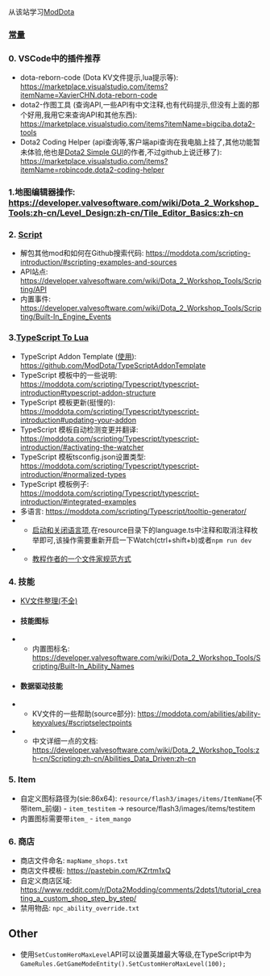 从该站学习[ModDota](https://moddota.com/)

### [常量](https://developer.valvesoftware.com/wiki/Dota_2_Workshop_Tools/Scripting/API#Constants)

### 0. VSCode中的插件推荐

- dota-reborn-code (Dota KV文件提示,lua提示等): https://marketplace.visualstudio.com/items?itemName=XavierCHN.dota-reborn-code
- dota2-作图工具 (查询API,一些API有中文注释,也有代码提示,但没有上面的那个好用,我用它来查询API和其他东西): https://marketplace.visualstudio.com/items?itemName=bigciba.dota2-tools
- Dota2 Coding Helper (api查询等,客户端api查询在我电脑上挂了,其他功能暂未体验,他也是[Dota2 Simple GUI](https://marketplace.visualstudio.com/items?itemName=robincode.dota2-simple-gui)的作者,不过github上说迁移了): https://marketplace.visualstudio.com/items?itemName=robincode.dota2-coding-helper


### 1.地图编辑器操作: https://developer.valvesoftware.com/wiki/Dota_2_Workshop_Tools:zh-cn/Level_Design:zh-cn/Tile_Editor_Basics:zh-cn

### 2. [Script](https://moddota.com/scripting-introduction/)
  
  - 解包其他mod和如何在Github搜索代码: https://moddota.com/scripting-introduction/#scripting-examples-and-sources
  - API站点: https://developer.valvesoftware.com/wiki/Dota_2_Workshop_Tools/Scripting/API
  - 内置事件: https://developer.valvesoftware.com/wiki/Dota_2_Workshop_Tools/Scripting/Built-In_Engine_Events
  

### 3.[TypeScript To Lua](https://moddota.com/scripting/Typescript/typescript-introduction)
  
  - TypeScript Addon Template ([使用](https://moddota.com/scripting/Typescript/typescript-introduction#setting-up-typescript)): https://github.com/ModDota/TypeScriptAddonTemplate
  - TypeScript 模板中的一些说明: https://moddota.com/scripting/Typescript/typescript-introduction#typescript-addon-structure
  - TypeScript 模板更新(挺慢的): https://moddota.com/scripting/Typescript/typescript-introduction#updating-your-addon
  - TypeScript 模板自动检测变更并翻译: https://moddota.com/scripting/Typescript/typescript-introduction/#activating-the-watcher
  - TypeScript 模板tsconfig.json设置类型: https://moddota.com/scripting/Typescript/typescript-introduction/#normalized-types
  - TypeScript 模板例子: https://moddota.com/scripting/Typescript/typescript-introduction/#integrated-examples
  - 多语言: https://moddota.com/scripting/Typescript/tooltip-generator/
  - - [启动和关闭语言项](https://moddota.com/scripting/Typescript/tooltip-generator/#language-control),在resource目录下的language.ts中注释和取消注释枚举即可,该操作需要重新开启一下Watch(ctrl+shift+b)或者`npm run dev`
  - - [教程作者的一个文件家规范方式](https://github.com/Shushishtok/dota-reimagined/tree/master/game/resource/localization)

### 4. 技能

- [KV文件整理(不全)](./AbilityKV.md)

- #### 技能图标

- - 内置图标名: https://developer.valvesoftware.com/wiki/Dota_2_Workshop_Tools/Scripting/Built-In_Ability_Names

- #### 数据驱动技能
- - KV文件的一些帮助(source部分): https://moddota.com/abilities/ability-keyvalues/#scriptselectpoints
- - 中文详细一点的文档: https://developer.valvesoftware.com/wiki/Dota_2_Workshop_Tools:zh-cn/Scripting:zh-cn/Abilities_Data_Driven:zh-cn

### 5. Item

- 自定义图标路径为(sie:86x64): `resource/flash3/images/items/ItemName`(不带item_前缀) - `item_testitem` -> resource/flash3/images/items/testitem
- 内置图标需要带`item_` - `item_mango`

### 6. 商店

- 商店文件命名: `mapName_shops.txt`
- 商店文件模板: https://pastebin.com/KZrtm1xQ
- 自定义商店区域: https://www.reddit.com/r/Dota2Modding/comments/2dpts1/tutorial_creating_a_custom_shop_step_by_step/
- 禁用物品: `npc_ability_override.txt`

## Other

- 使用`SetCustomHeroMaxLevel`API可以设置英雄最大等级,在TypeScript中为`GameRules.GetGameModeEntity().SetCustomHeroMaxLevel(100);`
